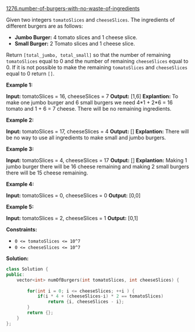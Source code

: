 [1276.number-of-burgers-with-no-waste-of-ingredients](https://leetcode.com/problems/number-of-burgers-with-no-waste-of-ingredients/)  

Given two integers `tomatoSlices` and `cheeseSlices`. The ingredients of different burgers are as follows:

*   **Jumbo Burger:** 4 tomato slices and 1 cheese slice.
*   **Small Burger:** 2 Tomato slices and 1 cheese slice.

Return `[total_jumbo, total_small]` so that the number of remaining `tomatoSlices` equal to 0 and the number of remaining `cheeseSlices` equal to 0. If it is not possible to make the remaining `tomatoSlices` and `cheeseSlices` equal to 0 return `[]`.

**Example 1:**

**Input:** tomatoSlices = 16, cheeseSlices = 7
**Output:** \[1,6\]
**Explantion:** To make one jumbo burger and 6 small burgers we need 4\*1 + 2\*6 = 16 tomato and 1 + 6 = 7 cheese. There will be no remaining ingredients.

**Example 2:**

**Input:** tomatoSlices = 17, cheeseSlices = 4
**Output:** \[\]
**Explantion:** There will be no way to use all ingredients to make small and jumbo burgers.

**Example 3:**

**Input:** tomatoSlices = 4, cheeseSlices = 17
**Output:** \[\]
**Explantion:** Making 1 jumbo burger there will be 16 cheese remaining and making 2 small burgers there will be 15 cheese remaining.

**Example 4:**

**Input:** tomatoSlices = 0, cheeseSlices = 0
**Output:** \[0,0\]

**Example 5:**

**Input:** tomatoSlices = 2, cheeseSlices = 1
**Output:** \[0,1\]

**Constraints:**

*   `0 <= tomatoSlices <= 10^7`
*   `0 <= cheeseSlices <= 10^7`  



**Solution:**  

```cpp
class Solution {
public:
    vector<int> numOfBurgers(int tomatoSlices, int cheeseSlices) {
        
        for(int i = 0; i <= cheeseSlices; ++i ) {
            if(i * 4 + (cheeseSlices-i) * 2 == tomatoSlices)
                return {i, cheeseSlices - i};
        }
        return {};
    }
};
```
      